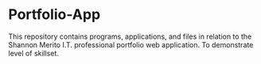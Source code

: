# Portfolio-App
This repository contains programs, applications, and files in relation to the Shannon Merito I.T. professional portfolio web application. To demonstrate level of skillset.
